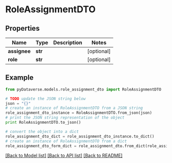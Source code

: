 # RoleAssignmentDTO


## Properties
Name | Type | Description | Notes
------------ | ------------- | ------------- | -------------
**assignee** | **str** |  | [optional] 
**role** | **str** |  | [optional] 

## Example

```python
from pyDataverse.models.role_assignment_dto import RoleAssignmentDTO

# TODO update the JSON string below
json = "{}"
# create an instance of RoleAssignmentDTO from a JSON string
role_assignment_dto_instance = RoleAssignmentDTO.from_json(json)
# print the JSON string representation of the object
print RoleAssignmentDTO.to_json()

# convert the object into a dict
role_assignment_dto_dict = role_assignment_dto_instance.to_dict()
# create an instance of RoleAssignmentDTO from a dict
role_assignment_dto_form_dict = role_assignment_dto.from_dict(role_assignment_dto_dict)
```
[[Back to Model list]](../README.md#documentation-for-models) [[Back to API list]](../README.md#documentation-for-api-endpoints) [[Back to README]](../README.md)


